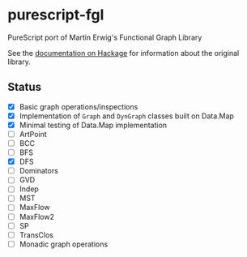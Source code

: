 # purescript-fgl
PureScript port of Martin Erwig's Functional Graph Library

See the [documentation on Hackage](https://hackage.haskell.org/package/fgl "fgl: Martin Erwig's Functional Graph Library") for information about the original library.

## Status
- [x] Basic graph operations/inspections
- [x] Implementation of `Graph` and `DynGraph` classes built on Data.Map
- [X] Minimal testing of Data.Map implementation
- [ ] ArtPoint
- [ ] BCC
- [ ] BFS
- [x] DFS
- [ ] Dominators
- [ ] GVD
- [ ] Indep
- [ ] MST
- [ ] MaxFlow
- [ ] MaxFlow2
- [ ] SP
- [ ] TransClos
- [ ] Monadic graph operations

